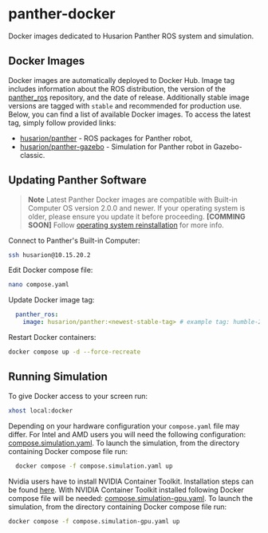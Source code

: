 # panther-docker
Docker images dedicated to Husarion Panther ROS system and simulation.

## Docker Images

Docker images are automatically deployed to Docker Hub. Image tag includes information about the ROS distribution, the version of the [panther_ros](https://github.com/husarion/panther_ros/tree/ros2-devel) repository, and the date of release. Additionally stable image versions are  tagged with `stable` and recommended for production use.
Below, you can find a list of available Docker images. To access the latest tag, simply follow provided links:

- [husarion/panther](https://hub.docker.com/r/husarion/panther) - ROS packages for Panther robot, 
- [husarion/panther-gazebo](https://hub.docker.com/r/husarion/panther-gazebo) - Simulation for Panther robot in Gazebo-classic.

## Updating Panther Software

> **Note**
> Latest Panther Docker images are compatible with Built-in Computer OS version 2.0.0 and newer. If your operating system is older, please ensure you update it before proceeding. **[COMMING SOON]** Follow [operating system reinstallation](ros2-os-instalation-link) for more info. 
 
Connect to Panther's Built-in Computer:
```bash
ssh husarion@10.15.20.2
```

Edit Docker compose file:
```bash
nano compose.yaml
```

Update Docker image tag:
```yaml
  panther_ros:
    image: husarion/panther:<newest-stable-tag> # example tag: humble-2.0.0-20231208-stable
```

Restart Docker containers:
```bash
docker compose up -d --force-recreate
```

## Running Simulation

To give Docker access to your screen run:
```bash
xhost local:docker
```

Depending on your hardware configuration your `compose.yaml` file may differ. For Intel and AMD users you will need the following configuration: [compose.simulation.yaml](./demo/simulation/compose.simulation.yaml).
To launch the simulation, from the directory containing Docker compose file run:
```bash
  docker compose -f compose.simulation.yaml up
```

Nvidia users have to install NVIDIA Container Toolkit. Installation steps can be found [here](https://docs.nvidia.com/datacenter/cloud-native/container-toolkit/latest/install-guide.html). With NVIDIA Container Toolkit installed following Docker compose file will be needed: [compose.simulation-gpu.yaml](./demo/simulation/compose.simulation-gpu.yaml).
To launch the simulation, from the directory containing Docker compose file run:
```bash
docker compose -f compose.simulation-gpu.yaml up
```
